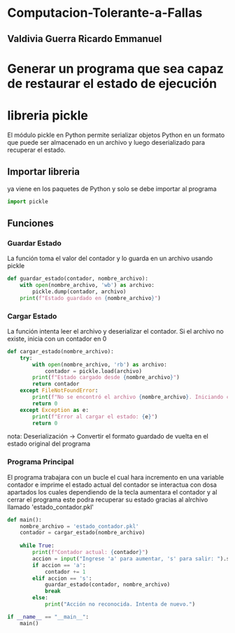 # Computacion-Tolerante-a-Fallas
## Valdivia Guerra Ricardo Emmanuel
# Generar un programa que sea capaz de restaurar el estado de ejecución

# libreria pickle 
El módulo pickle en Python permite serializar objetos Python en un formato que puede ser almacenado en un archivo y luego deserializado para recuperar el estado.

## Importar libreria 
ya viene en los paquetes de Python y solo se debe importar al programa 
```python
import pickle
```
## Funciones 
### Guardar Estado 
La función toma el valor del contador y lo guarda en un archivo usando pickle
```python
def guardar_estado(contador, nombre_archivo):
    with open(nombre_archivo, 'wb') as archivo:
        pickle.dump(contador, archivo)
    print(f"Estado guardado en {nombre_archivo}")
```
### Cargar Estado
La función intenta leer el archivo y deserializar el contador. Si el archivo no existe, inicia con un contador en 0
```python
def cargar_estado(nombre_archivo):
    try:
        with open(nombre_archivo, 'rb') as archivo:
            contador = pickle.load(archivo)
        print(f"Estado cargado desde {nombre_archivo}")
        return contador
    except FileNotFoundError:
        print(f"No se encontró el archivo {nombre_archivo}. Iniciando con contador en 0.")
        return 0
    except Exception as e:
        print(f"Error al cargar el estado: {e}")
        return 0
```
nota: Deserialización -> Convertir el formato guardado de vuelta en el estado original del programa
### Programa Principal
El programa trabajara con un bucle el cual hara incremento en una variable contador e imprime el estado actual del contador
se interactua con dosa apartados los cuales dependiendo de la tecla aumentara el contador y al cerrar el programa este podra recuperar su estado gracias al alrchivo llamado 'estado_contador.pkl'
```python
def main():
    nombre_archivo = 'estado_contador.pkl'
    contador = cargar_estado(nombre_archivo)
    
    while True:
        print(f"Contador actual: {contador}")
        accion = input("Ingrese 'a' para aumentar, 's' para salir: ").strip().lower()
        if accion == 'a':
            contador += 1
        elif accion == 's':
            guardar_estado(contador, nombre_archivo)
            break
        else:
            print("Acción no reconocida. Intenta de nuevo.")

if __name__ == "__main__":
    main()
```
